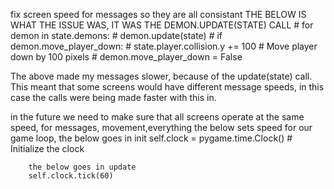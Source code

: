 fix screen speed for messages so they are all consistant
THE BELOW IS WHAT THE ISSUE WAS, IT WAS THE DEMON.UPDATE(STATE) CALL
       # for demon in state.demons:
        #     demon.update(state)
        #     if demon.move_player_down:
        #         state.player.collision.y += 100  # Move player down by 100 pixels
        #         demon.move_player_down = False

The above made my messages slower, because of the update(state) call. This meant that some 
screens would have different message speeds, in this case the calls were being made faster with this in.

in the future we need to make sure that all screens operate at the same speed, for messages, movement,everything
        the below sets speed for our game loop, the below goes in init 
        self.clock = pygame.time.Clock()  # Initialize the clock

        the below goes in update
        self.clock.tick(60)


